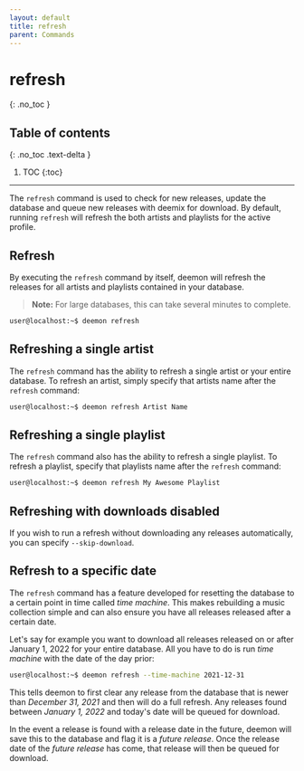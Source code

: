```yaml
---
layout: default
title: refresh
parent: Commands
---
```


# refresh
{: .no_toc }

## Table of contents
{: .no_toc .text-delta }

1. TOC
{:toc}

---
The `refresh` command is used to check for new releases, update the database and queue new releases with deemix for download. By default, running `refresh` will refresh the both artists and playlists for the active profile.

## Refresh
By executing the `refresh` command by itself, deemon will refresh the releases for all artists and playlists contained in your database.

> **Note:** For large databases, this can take several minutes to complete.

```bash
user@localhost:~$ deemon refresh
```

## Refreshing a single artist
The `refresh` command has the ability to refresh a single artist or your entire database. To refresh an artist, simply specify that artists name after the `refresh` command:

```bash
user@localhost:~$ deemon refresh Artist Name
```

## Refreshing a single playlist
The `refresh` command also has the ability to refresh a single playlist. To refresh a playlist, specify that playlists name after the `refresh` command:

```bash
user@localhost:~$ deemon refresh My Awesome Playlist
```

## Refreshing with downloads disabled
If you wish to run a refresh without downloading any releases automatically, you can specify `--skip-download`.

## Refresh to a specific date
The `refresh` command has a feature developed for resetting the database to a certain point in time called _time machine_. This makes rebuilding a music collection simple and can also ensure you have all releases released after a certain date.

Let's say for example you want to download all releases released on or after January 1, 2022 for your entire database. All you have to do is run _time machine_ with the date of the day prior:

```bash
user@localhost:~$ deemon refresh --time-machine 2021-12-31
```

This tells deemon to first clear any release from the database that is newer than _December 31, 2021_ and then will do a full refresh. Any releases found between _January 1, 2022_ and today's date will be queued for download.

In the event a release is found with a release date in the future, deemon will save this to the database and flag it is a _future release_. Once the release date of the _future release_ has come, that release will then be queued for download.